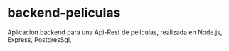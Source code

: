 # backend-peliculas
Aplicacion backend para una Api-Rest de peliculas, realizada en Node.js, Express, PostgresSql, 
